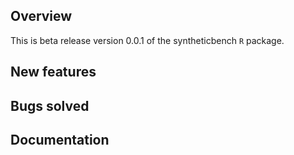 
## Overview

This is beta release version 0.0.1 of the syntheticbench `R` package.

## New features

## Bugs solved

## Documentation
